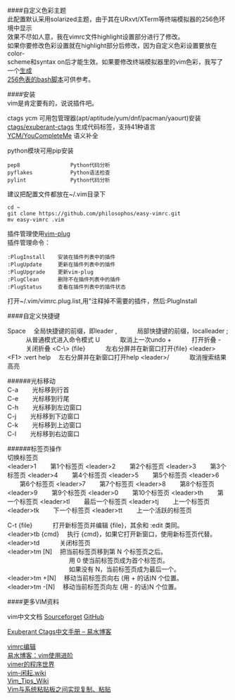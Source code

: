 ####自定义色彩主题  
此配置默认采用solarized主题，由于其在URxvt/XTerm等终端模拟器的256色环境中显示  
效果不尽如人意，我在vimrc文件highlight设置部分进行了修改。  
如果你要修改色彩设置就在highlight部分后修改，因为自定义色彩设置要放在color-  
scheme和syntax on后才能生效。如果要修改终端模拟器里的vim色彩，我写了一个[生成  
256色表的bash脚本](https://github.com/philosophos/show256color)可供参考。  
   
####安装  
vim是肯定要有的，说说插件吧。  
  
ctags ycm 可用包管理器(apt/aptitude/yum/dnf/pacman/yaourt)安装  
[ctags/exuberant-ctags](http://ctags.sourceforge.net)       生成代码标签，支持41种语言  
[YCM/YouCompleteMe](https://github.com/Valloric/YouCompleteMe)          语义补全  
  
python模块可用pip安装  

    pep8                Python代码分析  
    pyflakes            Python语法检查  
    pylint              Python代码分析  
  
建议把配置文件都放在~/.vim目录下  

    cd ~  
    git clone https://github.com/philosophos/easy-vimrc.git  
    mv easy-vimrc .vim  
  
插件管理使用[vim-plug](https://github.com/junegunn/vim-plug)  
插件管理命令：  

    :PlugInstall    安装在插件列表中的插件  
    :PlugUpdate     更新在插件列表中的插件  
    :PlugUpgrade    更新vim-plug  
    :PlugClean      删除不在插件列表中的插件  
    :PlugStatus     查看在插件列表中的插件状态  
打开~/.vim/vimrc.plug.list,用"注释掉不需要的插件，然后:PlugInstall  
  
  
####自定义快捷键  
  
Space                      &emsp;全局快捷键的前缀，即leader
,                          &emsp;&emsp;&emsp;局部快捷键的前缀，localleader
;                          &emsp;&emsp;&emsp;从普通模式进入命令模式
U                          &emsp;&emsp;&emsp;取消上一次undo
\+                         &emsp;&emsp;&emsp;打开折叠
\-                         &emsp;&emsp;&emsp;关闭折叠
\<C-\\> {file}             &emsp;&emsp;&emsp;左右分屏并在新窗口打开{file}
\<leader>\<F1> :vert help  &emsp;左右分屏并在新窗口打开help
\<leader\>/                &emsp;&emsp;&emsp;取消搜索结果高亮
  
######光标移动  
C-a                    &emsp;&emsp;光标移到行首  
C-e                    &emsp;&emsp;光标移到行尾  
C-h                    &emsp;&emsp;光标移到左边窗口  
C-j                    &emsp;&emsp;光标移到下边窗口  
C-k                    &emsp;&emsp;光标移到上边窗口  
C-l                    &emsp;&emsp;光标移到右边窗口  
  
######标签页操作  
切换标签页  
\<leader>1    &emsp;&emsp;第1个标签页
\<leader>2    &emsp;&emsp;第2个标签页
\<leader>3    &emsp;&emsp;第3个标签页
\<leader>4    &emsp;&emsp;第4个标签页
\<leader>5    &emsp;&emsp;第5个标签页
\<leader>6    &emsp;&emsp;第6个标签页
\<leader>7    &emsp;&emsp;第7个标签页
\<leader>8    &emsp;&emsp;第8个标签页
\<leader>9    &emsp;&emsp;第9个标签页
\<leader>0    &emsp;&emsp;第10个标签页
\<leader\>th  &emsp;&emsp;第一个标签页
\<leader\>tl  &emsp;&emsp;最后一个标签页
\<leader\>tj  &emsp;&emsp;上一个标签页
\<leader\>tk  &emsp;&emsp;下一个标签页
\<leader\>tt  &emsp;&emsp;上一个活跃的标签页
  
C-t {file}            &emsp;&emsp;&emsp;打开新标签页并编辑 {file}，其余和 :edit 类同。  
\<leader\>tb {cmd}         &emsp;执行 {cmd}，如果它打开新窗口，使用新标签页代替。  
\<leader\>td               &emsp;&emsp;&emsp;关闭标签页  
\<leader\>tm \[N]           &emsp;把当前标签页移到第 N 个标签页之后。  
&emsp;&emsp;&emsp;&emsp;&emsp;&emsp;&emsp;&emsp;&emsp;&emsp;用 0 使当前标签页成为首个标签页。  
&emsp;&emsp;&emsp;&emsp;&emsp;&emsp;&emsp;&emsp;&emsp;&emsp;如果没有 N，当前标签页成为最后一个。  
\<leader\>tm +\[N]          &emsp;移动当前标签页向右 (用 + 的话)N 个位置。  
\<leader\>tm -\[N]          &emsp;移动当前标签页向左 (用 - 的话)N 个位置。  
  
####更多VIM资料  
  
vim中文文档
[Sourceforget](https://sourceforget.net/projects/vimcdoc/files)
[GitHub](https://github.com/vimcn/vimcdoc)

[Exuberant Ctags中文手册 – 易水博客](
http://easwy.com/blog/archives/exuberant-ctags-chinese-manual/)  

[vimrc编辑](http://www.cnblogs.com/starspace/archive/2009/03/03/1402305.html)  
[易水博客：vim使用进阶](
http://easwy.com/blog/archives/advanced-vim-skills-catalog/)  
[vimer的程序世界](http://www.vimer.cn/category/vim)  
[vim-闲耘.wiki](http://wiki.hotoo.me/Vim.html)  
[Vim_Tips_Wiki](http://vim.wikia.com/wiki/Vim_Tips_Wiki)  
[Vim与系统粘贴板之间实现复制、粘贴](
http://apneng.net/2015/05/01/copy-between-vim-and-os.html)  
